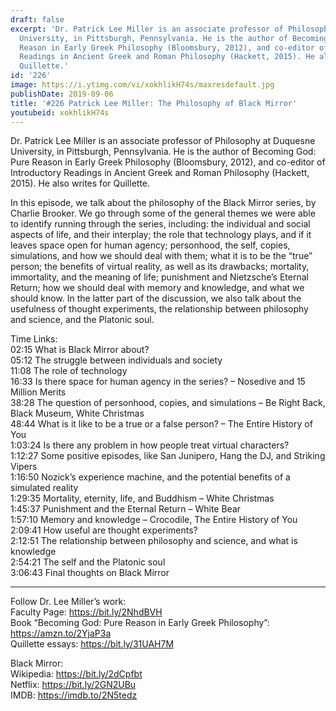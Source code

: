```yaml
---
draft: false
excerpt: 'Dr. Patrick Lee Miller is an associate professor of Philosophy at Duquesne
  University, in Pittsburgh, Pennsylvania. He is the author of Becoming God: Pure
  Reason in Early Greek Philosophy (Bloomsbury, 2012), and co-editor of Introductory
  Readings in Ancient Greek and Roman Philosophy (Hackett, 2015). He also writes for
  Quillette.'
id: '226'
image: https://i.ytimg.com/vi/xokhlikH74s/maxresdefault.jpg
publishDate: 2019-09-06
title: '#226 Patrick Lee Miller: The Philosophy of Black Mirror'
youtubeid: xokhlikH74s
---
```

<div class="timelinks">

Dr. Patrick Lee Miller is an associate professor of Philosophy at Duquesne University, in Pittsburgh, Pennsylvania. He is the author of Becoming God: Pure Reason in Early Greek Philosophy (Bloomsbury, 2012), and co-editor of Introductory Readings in Ancient Greek and Roman Philosophy (Hackett, 2015). He also writes for Quillette.

In this episode, we talk about the philosophy of the Black Mirror series, by Charlie Brooker. We go through some of the general themes we were able to identify running through the series, including: the individual and social aspects of life, and their interplay; the role that technology plays, and if it leaves space open for human agency; personhood, the self, copies, simulations, and how we should deal with them; what it is to be the “true” person; the benefits of virtual reality, as well as its drawbacks; mortality, immortality, and the meaning of life; punishment and Nietzsche’s Eternal Return; how we should deal with memory and knowledge, and what we should know. In the latter part of the discussion, we also talk about the usefulness of thought experiments, the relationship between philosophy and science, and the Platonic soul.

Time Links:  
<time>02:15</time> What is Black Mirror about?  
<time>05:12</time> The struggle between individuals and society  
<time>11:08</time> The role of technology                                
<time>16:33</time> Is there space for human agency in the series? – Nosedive and 15 Million Merits  
<time>38:28</time> The question of personhood, copies, and simulations – Be Right Back, Black Museum, White Christmas  
<time>48:44</time> What is it like to be a true or a false person? – The Entire History of You  
<time>1:03:24</time> Is there any problem in how people treat virtual characters?  
<time>1:12:27</time> Some positive episodes, like San Junipero, Hang the DJ, and Striking Vipers  
<time>1:16:50</time> Nozick’s experience machine, and the potential benefits of a simulated reality  
<time>1:29:35</time> Mortality, eternity, life, and Buddhism – White Christmas  
<time>1:45:37</time> Punishment and the Eternal Return – White Bear  
<time>1:57:10</time> Memory and knowledge – Crocodile, The Entire History of You  
<time>2:09:41</time> How useful are thought experiments?  
<time>2:12:51</time> The relationship between philosophy and science, and what is knowledge  
<time>2:54:21</time> The self and the Platonic soul  
<time>3:06:43</time> Final thoughts on Black Mirror

---

Follow Dr. Lee Miller’s work:  
Faculty Page: https://bit.ly/2NhdBVH  
Book “Becoming God: Pure Reason in Early Greek Philosophy”: https://amzn.to/2YjaP3a  
Quillette essays: https://bit.ly/31UAH7M

Black Mirror:   
Wikipedia: https://bit.ly/2dCpfbt  
Netflix: https://bit.ly/2GN2UBu  
IMDB: https://imdb.to/2N5tedz
</div>

